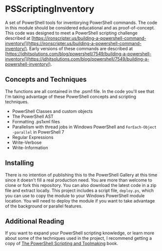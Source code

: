 # PSScriptingInventory

A set of PowerShell tools for inventorying PowerShell commands. The code in this module should be considered educational and as proof-of-concept. This code was designed to meet a PowerShell scripting challenge described at [https://ironscripter.us/building-a-powershell-command-inventory/](https://ironscripter.us/building-a-powershell-command-inventory/). Early versions of these commands are described at [https://jdhitsolutions.com/blog/powershell/7549/building-a-powershell-inventory/](https://jdhitsolutions.com/blog/powershell/7549/building-a-powershell-inventory/).

## Concepts and Techniques

The functions are all contained in the .psm1 file. In the code you'll see that I'm taking advantage of these PowerShell concepts and scripting techniques.

+ PowerShell Classes and custom objects
+ The PowerShell AST
+ Formatting .ps1xml files
+ Parallelism with thread jobs in Windows PowerShell and `ForEach-Object -parallel` in PowerShell 7
+ Regular Expressions
+ Write-Verbose
+ Write-Information

## Installing

There is no intention of publishing this to the PowerShell Gallery at this time since it doesn't fill a real production need. You are more than welcome to clone or fork this repository. You can also download the latest code in a zip file and extract locally. This project includes a script file, `deploy.ps`, which you can use to copy the module to your Windows PowerShell module location. You will need to deploy the module if you want to take advantage of the background or parallel features.

## Additional Reading

If you want to expand your PowerShell scripting knowledge, or learn more about some of the techniques used in the project, I recommend getting a copy of [The PowerShell Scripting and Toolmaking](https://leanpub.com/powershell-scripting-toolmaking) book.
